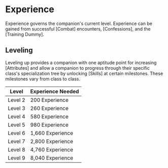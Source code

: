 # Experience

Experience governs the companion's current level. Experience can be gained from successful [Combat] encounters, [Confessions], and the [Training Dummy].

## Leveling

Leveling up provides a companion with one aptitude point for increasing [Attributes] and allow a companion to progress through their specific class's specialization tree by unlocking [Skills] at certain milestones. These milestones vary from class to class.

| Level | Experience Needed |
|-------|-------------------|
| Level 2 | 200 Experience    |
| Level 3 | 260 Experience    |
| Level 4 | 580 Experience    |
| Level 5 | 980 Experience    |
| Level 6 | 1,660 Experience  |
| Level 7 | 2,800 Experience  |
| Level 8 | 4,760 Experience  |
| Level 9 | 8,040 Experience  |

